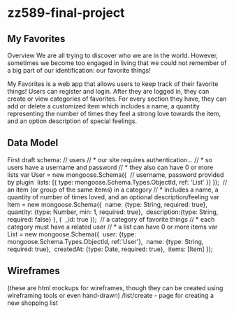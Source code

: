 # zz589-final-project
## My Favorites

Overview
We are all trying to discover who we are in the world. However, sometimes we become too engaged in living that we could not remember of a big part of our identification: our favorite things! 

My Favorites is a web app that allows users to keep track of their favorite things! Users can register and login. After they are logged in, they can create or view categories of favorites. For every section they have, they can add or delete a customized item which includes a name,  a quantity representing the number of times they feel a strong love towards the item, and an option description of special feelings.  

## Data Model

First draft schema:
// users // * our site requires authentication... // * so users have a username and password // * they also can have 0 or more lists var User = new mongoose.Schema({     // username, password provided by plugin     lists:  [{ type: mongoose.Schema.Types.ObjectId, ref: 'List' }] });  // an item (or group of the same items) in a category // * includes a name, a quantity of number of times loved, and an optional description/feeling var Item = new mongoose.Schema({     name: {type: String, required: true},     quantity: {type: Number, min: 1, required: true},     description:{type: String, required: false} }, {     _id: true });  // a category of favorite things // * each category must have a related user // * a list can have 0 or more items var List = new mongoose.Schema({     user: {type: mongoose.Schema.Types.ObjectId, ref:'User'},     name: {type: String, required: true},     createdAt: {type: Date, required: true},     items: [Item] });


## Wireframes
(these are html mockups for wireframes, though they can be created using wireframing tools or even hand-drawn)
/list/create - page for creating a new shopping list

